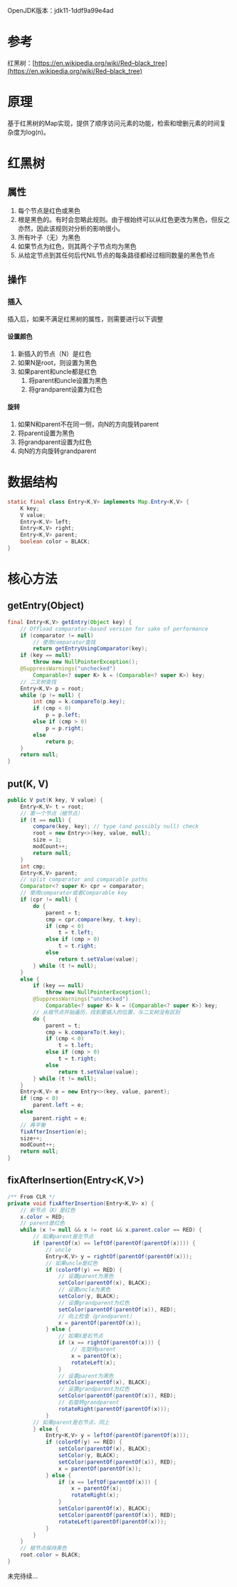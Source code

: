 OpenJDK版本：jdk11-1ddf9a99e4ad

# 参考

红黑树：[https://en.wikipedia.org/wiki/Red–black_tree](https://en.wikipedia.org/wiki/Red–black_tree)

# 原理
基于红黑树的Map实现，提供了顺序访问元素的功能，检索和增删元素的时间复杂度为log(n)。

# 红黑树

## 属性
1. 每个节点是红色或黑色
2. 根是黑色的。有时会忽略此规则。由于根始终可以从红色更改为黑色，但反之亦然，因此该规则对分析的影响很小。
3. 所有叶子（无）为黑色
4. 如果节点为红色，则其两个子节点均为黑色
5. 从给定节点到其任何后代NIL节点的每条路径都经过相同数量的黑色节点

## 操作

### 插入
插入后，如果不满足红黑树的属性，则需要进行以下调整

#### 设置颜色
1. 新插入的节点（N）是红色
2. 如果N是root，则设置为黑色
3. 如果parent和uncle都是红色
   1. 将parent和uncle设置为黑色
   2. 将grandparent设置为红色

#### 旋转
1. 如果N和parent不在同一侧，向N的方向旋转parent
2. 将parent设置为黑色
3. 将grandparent设置为红色
4. 向N的方向旋转grandparent

# 数据结构
```java
static final class Entry<K,V> implements Map.Entry<K,V> {
    K key;
    V value;
    Entry<K,V> left;
    Entry<K,V> right;
    Entry<K,V> parent;
    boolean color = BLACK;
}
```

# 核心方法

## getEntry(Object)
```java
final Entry<K,V> getEntry(Object key) {
    // Offload comparator-based version for sake of performance
    if (comparator != null)
        // 使用comparator查找
        return getEntryUsingComparator(key);
    if (key == null)
        throw new NullPointerException();
    @SuppressWarnings("unchecked")
        Comparable<? super K> k = (Comparable<? super K>) key;
    // 二叉树查找
    Entry<K,V> p = root;
    while (p != null) {
        int cmp = k.compareTo(p.key);
        if (cmp < 0)
            p = p.left;
        else if (cmp > 0)
            p = p.right;
        else
            return p;
    }
    return null;
}
```

## put(K, V)
```java
public V put(K key, V value) {
    Entry<K,V> t = root;
    // 第一个节点（根节点）
    if (t == null) {
        compare(key, key); // type (and possibly null) check
        root = new Entry<>(key, value, null);
        size = 1;
        modCount++;
        return null;
    }
    int cmp;
    Entry<K,V> parent;
    // split comparator and comparable paths
    Comparator<? super K> cpr = comparator;
    // 使用comparator或者Comparable key
    if (cpr != null) {
        do {
            parent = t;
            cmp = cpr.compare(key, t.key);
            if (cmp < 0)
                t = t.left;
            else if (cmp > 0)
                t = t.right;
            else
                return t.setValue(value);
        } while (t != null);
    }
    else {
        if (key == null)
            throw new NullPointerException();
        @SuppressWarnings("unchecked")
            Comparable<? super K> k = (Comparable<? super K>) key;
        // 从根节点开始遍历，找到要插入的位置，与二叉树没有区别
        do {
            parent = t;
            cmp = k.compareTo(t.key);
            if (cmp < 0)
                t = t.left;
            else if (cmp > 0)
                t = t.right;
            else
                return t.setValue(value);
        } while (t != null);
    }
    Entry<K,V> e = new Entry<>(key, value, parent);
    if (cmp < 0)
        parent.left = e;
    else
        parent.right = e;
    // 再平衡
    fixAfterInsertion(e);
    size++;
    modCount++;
    return null;
}
```

## fixAfterInsertion(Entry<K,V>)
```java
/** From CLR */
private void fixAfterInsertion(Entry<K,V> x) {
    // 新节点（X）是红色
    x.color = RED;
    // parent是红色
    while (x != null && x != root && x.parent.color == RED) {
        // 如果parent是左节点
        if (parentOf(x) == leftOf(parentOf(parentOf(x)))) {
            // uncle
            Entry<K,V> y = rightOf(parentOf(parentOf(x)));
            // 如果uncle是红色
            if (colorOf(y) == RED) {
                // 设置parent为黑色
                setColor(parentOf(x), BLACK);
                // 设置uncle为黑色
                setColor(y, BLACK);
                // 设置grandparent为红色
                setColor(parentOf(parentOf(x)), RED);
                // 向上检查（grandparent）
                x = parentOf(parentOf(x));
            } else {
                // 如果X是右节点
                if (x == rightOf(parentOf(x))) {
                    // 左旋转parent
                    x = parentOf(x);
                    rotateLeft(x);
                }
                // 设置parent为黑色
                setColor(parentOf(x), BLACK);
                // 设置grandparent为红色
                setColor(parentOf(parentOf(x)), RED);
                // 右旋转grandparent
                rotateRight(parentOf(parentOf(x)));
            }
        // 如果parent是右节点，同上
        } else {
            Entry<K,V> y = leftOf(parentOf(parentOf(x)));
            if (colorOf(y) == RED) {
                setColor(parentOf(x), BLACK);
                setColor(y, BLACK);
                setColor(parentOf(parentOf(x)), RED);
                x = parentOf(parentOf(x));
            } else {
                if (x == leftOf(parentOf(x))) {
                    x = parentOf(x);
                    rotateRight(x);
                }
                setColor(parentOf(x), BLACK);
                setColor(parentOf(parentOf(x)), RED);
                rotateLeft(parentOf(parentOf(x)));
            }
        }
    }
    // 根节点保持黑色
    root.color = BLACK;
}
```

未完待续...
